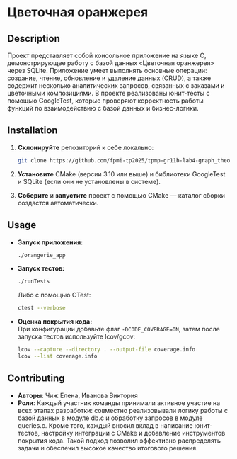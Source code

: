 # Цветочная оранжерея

## Description
Проект представляет собой консольное приложение на языке C, демонстрирующее работу с базой данных «Цветочная оранжерея» через SQLite. Приложение умеет выполнять основные операции: создание, чтение, обновление и удаление данных (CRUD), а также содержит несколько аналитических запросов, связанных с заказами и цветочными композициями. В проекте реализованы юнит-тесты с помощью GoogleTest, которые проверяют корректность работы функций по взаимодействию с базой данных и бизнес-логики.

## Installation
1. **Склонируйте** репозиторий к себе локально:
   ```bash
   git clone https://github.com/fpmi-tp2025/tpmp-gr11b-lab4-graph_theory_one_love.git
   ```
2. **Установите** CMake (версии 3.10 или выше) и библиотеки GoogleTest и SQLite (если они не установлены в системе).  

3. **Соберите** и **запустите** проект с помощью CMake — каталог сборки создастся автоматически.

## Usage
- **Запуск приложения:**
  ```bash
  ./orangerie_app
  ```
   
- **Запуск тестов:**
  ```bash
  ./runTests
  ```
  Либо с помощью CTest:
  ```bash
  ctest --verbose
  ```
- **Оценка покрытия кода:**  
  При конфигурации добавьте флаг `-DCODE_COVERAGE=ON`, затем после запуска тестов используйте lcov/gcov:
  ```bash
  lcov --capture --directory . --output-file coverage.info
  lcov --list coverage.info
  ```

## Contributing
- **Авторы**: Чиж Елена, Иванова Виктория
- **Роли**:
Каждый участник команды принимали активное участие на всех этапах разработки: совместно реализовывали логику работы с базой данных в модуле db.c и обработку запросов в модуле queries.c. Кроме того, каждый вносил вклад в написание юнит-тестов, настройку интеграции с CMake и добавление инструментов покрытия кода. Такой подход позволил эффективно распределять задачи и обеспечил высокое качество итогового решения.